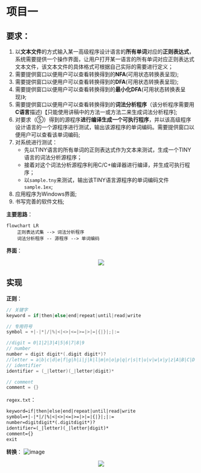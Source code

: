 # 项目一

## 要求：

1. 以**文本文件**的方式输入某一高级程序设计语言的**所有单词**对应的**正则表达式**，系统需要提供一个操作界面，让用户打开某一语言的所有单词对应正则表达式文本文件，该文本文件的具体格式可根据自己实际的需要进行定义；
2. 需要提供窗口以便用户可以查看转换得到的**NFA**(可用状态转换表呈现);
3. 需要提供窗口以便用户可以查看转换得到的**DFA**(可用状态转换表呈现);
4. 需要提供窗口以便用户可以查看转换得到的**最小化DFA**(可用状态转换表呈现)》;
5. 需要提供窗口以便用户可以查看转换得到的**词法分析程序**（该分析程序需要用**C语言**描述)【只能使用讲稿中的方法一或方法二来生成词法分析程序];
6. 对要求（⑤）得到的源程序**进行编译生成一个可执行程序**，并以该高级程序设计语言的一个源程序进行测试，输出该源程序的单词编码。需要提供窗口以便用户可以查看该单词编码;
7. 对系统进行测试： 
    -   先以TINY语言的所有单词的正则表达式作为文本来测试，生成一个TINY语言的词法分析源程序；
    -   接着对这个词法分析源程序利用C/C+编译器进行编译，并生成可执行程序；
    -   以`sample.tny`来测试，输出该TINY语言源程序的单词编码文件`sample.1ex`;
8. 应用程序为Windows界面;
9. 书写完善的软件文档;

**主要思路**：

```mermaid
flowchart LR
    正则表达式集 --> 词法分析程序
    词法分析程序 -- 源程序 --> 单词编码
```
**界面**：
<div align = center>
    <img src="https://github.com/Tomorrowllbefine/Compile_Project/assets/109293127/a0e15260-52f5-449e-8443-d74e10fe7387">
</div>


## 实现

**正则**：

```c++
// 关键字
keyword = if|then|else|end|repeat|until|read|write

// 专用符号
symbol = +|-|*|/|%|<|<>|<=|>=|>|=|{|}|;|:=

//digit = 0|1|2|3|4|5|6|7|8|9
// number
number = digit digit*(.digit digit*)?
//letter = a|b|c|d|e|f|g|h|i|j|k|l|m|n|o|p|q|r|s|t|u|v|w|x|y|z|A|B|C|D|E|F|G|H|I|J|K|L|M|N|O|P|Q|R|S|T|U|V|W|X|Y|Z
// identifier
identifier = (_|letter)(_|letter|digit)*

// comment
comment = {}
```

`regex.txt`：
```txt
keyword=if|then|else|end|repeat|until|read|write
symbol=+|-|*|/|%|<|<>|<=|>=|>|=|{|}|;|:=
number=digitdigit*(.digitdigit*)?
identifier=(_|letter)(_|letter|digit)*
comment={}
exit
```

**转换**：
![image]()
<div align = center>
    <img src="https://github.com/Tomorrowllbefine/Compile_Project/assets/109293127/ef957073-8f4d-4a2c-82bf-34a1c2e6c063">
</div>

